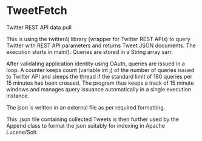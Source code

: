 # TweetFetch
Twitter REST API data pull

This is using the twitter4j library (wrapper for Twitter REST APIs) to query Twitter with REST API parameters and returns Tweet JSON documents. The execution starts in main(). Queries are stored in a String array sarr.

After validating application identity using OAuth, queries are issued in a loop. A counter keeps count (variable int j) of the number of queries issued to Twitter API and sleeps the thread if the standard limit of 180 queries per 15 minutes has been crossed. The program thus keeps a track of 15 minute windows and manages query issuance automatically in a single execution instance.

The json is written in an external file as per required formatting.

This .json file containing collected Tweets is then further used by the Append class to format the json suitably for indexing in Apache Lucene/Solr.
